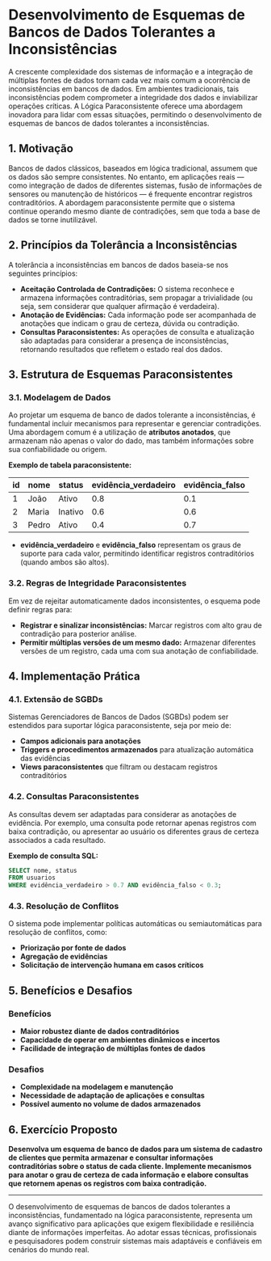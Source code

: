 
# Desenvolvimento de Esquemas de Bancos de Dados Tolerantes a Inconsistências

A crescente complexidade dos sistemas de informação e a integração de múltiplas fontes de dados tornam cada vez mais comum a ocorrência de inconsistências em bancos de dados. Em ambientes tradicionais, tais inconsistências podem comprometer a integridade dos dados e inviabilizar operações críticas. A Lógica Paraconsistente oferece uma abordagem inovadora para lidar com essas situações, permitindo o desenvolvimento de esquemas de bancos de dados tolerantes a inconsistências.

## 1. Motivação

Bancos de dados clássicos, baseados em lógica tradicional, assumem que os dados são sempre consistentes. No entanto, em aplicações reais — como integração de dados de diferentes sistemas, fusão de informações de sensores ou manutenção de históricos — é frequente encontrar registros contraditórios. A abordagem paraconsistente permite que o sistema continue operando mesmo diante de contradições, sem que toda a base de dados se torne inutilizável.

## 2. Princípios da Tolerância a Inconsistências

A tolerância a inconsistências em bancos de dados baseia-se nos seguintes princípios:

- **Aceitação Controlada de Contradições:** O sistema reconhece e armazena informações contraditórias, sem propagar a trivialidade (ou seja, sem considerar que qualquer afirmação é verdadeira).
- **Anotação de Evidências:** Cada informação pode ser acompanhada de anotações que indicam o grau de certeza, dúvida ou contradição.
- **Consultas Paraconsistentes:** As operações de consulta e atualização são adaptadas para considerar a presença de inconsistências, retornando resultados que refletem o estado real dos dados.

## 3. Estrutura de Esquemas Paraconsistentes

### 3.1. Modelagem de Dados

Ao projetar um esquema de banco de dados tolerante a inconsistências, é fundamental incluir mecanismos para representar e gerenciar contradições. Uma abordagem comum é a utilização de **atributos anotados**, que armazenam não apenas o valor do dado, mas também informações sobre sua confiabilidade ou origem.

**Exemplo de tabela paraconsistente:**

| id | nome      | status      | evidência_verdadeiro | evidência_falso |
|----|-----------|-------------|---------------------|-----------------|
| 1  | João      | Ativo       | 0.8                 | 0.1             |
| 2  | Maria     | Inativo     | 0.6                 | 0.6             |
| 3  | Pedro     | Ativo       | 0.4                 | 0.7             |

- **evidência_verdadeiro** e **evidência_falso** representam os graus de suporte para cada valor, permitindo identificar registros contraditórios (quando ambos são altos).

### 3.2. Regras de Integridade Paraconsistentes

Em vez de rejeitar automaticamente dados inconsistentes, o esquema pode definir regras para:

- **Registrar e sinalizar inconsistências:** Marcar registros com alto grau de contradição para posterior análise.
- **Permitir múltiplas versões de um mesmo dado:** Armazenar diferentes versões de um registro, cada uma com sua anotação de confiabilidade.

## 4. Implementação Prática

### 4.1. Extensão de SGBDs

Sistemas Gerenciadores de Bancos de Dados (SGBDs) podem ser estendidos para suportar lógica paraconsistente, seja por meio de:

- **Campos adicionais para anotações**
- **Triggers e procedimentos armazenados** para atualização automática das evidências
- **Views paraconsistentes** que filtram ou destacam registros contraditórios

### 4.2. Consultas Paraconsistentes

As consultas devem ser adaptadas para considerar as anotações de evidência. Por exemplo, uma consulta pode retornar apenas registros com baixa contradição, ou apresentar ao usuário os diferentes graus de certeza associados a cada resultado.

**Exemplo de consulta SQL:**

```sql
SELECT nome, status
FROM usuarios
WHERE evidência_verdadeiro > 0.7 AND evidência_falso < 0.3;
```

### 4.3. Resolução de Conflitos

O sistema pode implementar políticas automáticas ou semiautomáticas para resolução de conflitos, como:

- **Priorização por fonte de dados**
- **Agregação de evidências**
- **Solicitação de intervenção humana em casos críticos**

## 5. Benefícios e Desafios

### Benefícios

- **Maior robustez diante de dados contraditórios**
- **Capacidade de operar em ambientes dinâmicos e incertos**
- **Facilidade de integração de múltiplas fontes de dados**

### Desafios

- **Complexidade na modelagem e manutenção**
- **Necessidade de adaptação de aplicações e consultas**
- **Possível aumento no volume de dados armazenados**

## 6. Exercício Proposto

**Desenvolva um esquema de banco de dados para um sistema de cadastro de clientes que permita armazenar e consultar informações contraditórias sobre o status de cada cliente. Implemente mecanismos para anotar o grau de certeza de cada informação e elabore consultas que retornem apenas os registros com baixa contradição.**

---

O desenvolvimento de esquemas de bancos de dados tolerantes a inconsistências, fundamentado na lógica paraconsistente, representa um avanço significativo para aplicações que exigem flexibilidade e resiliência diante de informações imperfeitas. Ao adotar essas técnicas, profissionais e pesquisadores podem construir sistemas mais adaptáveis e confiáveis em cenários do mundo real.
```
